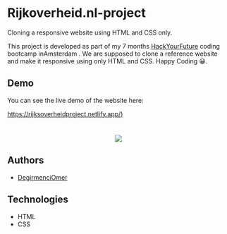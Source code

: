 # Rijkoverheid.nl-project

Cloning a responsive website using HTML and CSS only.

This project is developed as part of my 7 months [HackYourFuture](https://github.com/HackYourFuture) coding bootcamp inAmsterdam . We are supposed to clone a reference website and make it responsive using only HTML and CSS. Happy Coding 😀.

## Demo

You can see the live demo of the website here:

[https://rijksoverheidproject.netlify.app/)](https://rijksoverheidproject.netlify.app/)

# <p align="center"><img src="assets/demo.png"/></p>

## Authors

- [DegirmenciOmer](https://github.com/DegirmenciOmer)


## Technologies

-   HTML
-   CSS
